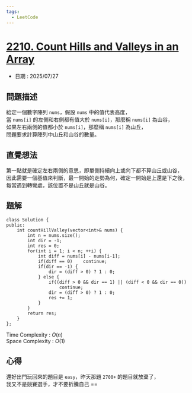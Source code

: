 ```yaml
---
tags:
  - LeetCode
---
```


# [2210. Count Hills and Valleys in an Array](https://leetcode.com/problems/count-hills-and-valleys-in-an-array/description/)  

+ 日期 : 2025/07/27  

## 問題描述  

給定一個數字陣列 `nums`，假設 `nums` 中的值代表高度，  
當 `nums[i]` 的左側和右側都有值大於 `nums[i]`，那麼稱 `nums[i]` 為山谷，  
如果左右兩側的值都小於 `nums[i]`，那麼稱 `nums[i]` 為山丘，  
問題要求計算陣列中山丘和山谷的數量。  

## 直覺想法  

第一點就是確定左右兩側的意思，即單側持續向上或向下都不算山丘或山谷，  
因此需要一個基值來判斷，最一開始的走勢為何，確定一開始是上還是下之後，  
每當遇到轉彎處，該位置不是山丘就是山谷。  

## 題解  

```cpp=
class Solution {
public:
    int countHillValley(vector<int>& nums) {
        int n = nums.size();
        int dir = -1;
        int res = 0;
        for(int i = 1; i < n; ++i) {
            int diff = nums[i] - nums[i-1];
            if(diff == 0)    continue;
            if(dir == -1) {
                dir = (diff > 0) ? 1 : 0;
            } else {
                if((diff > 0 && dir == 1) || (diff < 0 && dir == 0))
                    continue;
                dir = (diff > 0) ? 1 : 0;
                res += 1;
            }
        }
        return res;
    }
};
```

Time Complexity : $O(n)$  
Space Complexity : $O(1)$  

## 心得  

還好出門玩回來的題目是 `easy`，昨天那題 `2700+` 的題目就放棄了，  
我又不是競賽選手，才不要折騰自己 ==  
